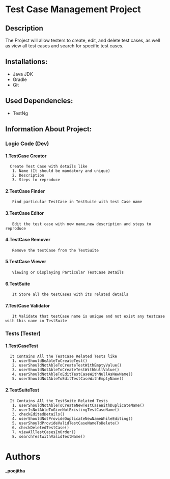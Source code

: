 # Test Case Management Project
 
## Description
The Project will allow testers to create, edit, and delete test cases, as well as view all test cases and search for specific test cases.
## Installations:
* Java JDK
* Gradle
* Git
## Used Dependencies:
* TestNg
## Information About Project:
### Logic Code (Dev)
#### 1.TestCase Creator
      Create Test Case with details like
       1. Name (It should be mandatory and unique)
       2. Description
       3. Steps to reproduce
#### 2.TestCase Finder
       Find particular TestCase in TestSuite with test Case name
#### 3.TestCase Editor
       Edit the test case with new name,new description and steps to reproduce
#### 4.TestCase Remover
       Remove the testCase from the TestSuite
#### 5.TestCase Viewer
       Viewing or Displaying Particular TestCase Details
#### 6.TestSuite
       It Store all the testCases with its related details 
#### 7.TestCase Validator
       It Validate that testCase name is unique and not exist any testcase with this name in TestSuite
### Tests (Tester)
#### 1.TestCaseTest
      It Contains All the TestCase Related Tests like
       1. userShouldBeAbleToCreateTest()
       2. userShouldNotAbleToCreateTestWithEmptyValue()
       3. userShouldNotAbleToCreateTestWithNullValue()
       4. userShouldNotAbleToEditTestCaseWithNullAsNewName()
       5. userShouldNotAbleToEditTestCaseWithEmptyName()
#### 2.TestSuiteTest
      It Contains All the TestSuite Related Tests
       1. userShouldNotAbleToCreateNewTestCaseWithDuplicateName()
       2. userIsNotAbleToGiveNotExistingTestCaseName()
       3. checkEditedDetails()
       4. userShouldNotProvideDuplicateNewNameWhileEditing()
       5. userShouldProvideValidTestCaseNameToDelete()
       6. checkDeletedTestCase()
       7. viewAllTestCasesInOrder()
       8. searchTestwithValidTestName()
        

# Authors
_**poojitha**
       
